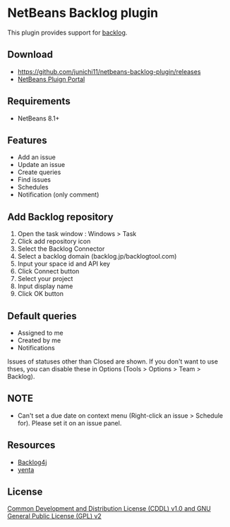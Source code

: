 # NetBeans Backlog plugin

This plugin provides support for [backlog](http://backlogtool.com/?lang=1).

## Download

- https://github.com/junichi11/netbeans-backlog-plugin/releases
- [NetBeans Pluign Portal](http://plugins.netbeans.org/plugin/56831/backlog)

## Requirements

- NetBeans 8.1+

## Features

- Add an issue
- Update an issue
- Create queries
- Find issues
- Schedules
- Notification (only comment)

## Add Backlog repository

1. Open the task window : Windows > Task
2. Click add repository icon
3. Select the Backlog Connector
4. Select a backlog domain (backlog.jp/backlogtool.com)
5. Input your space id and API key
6. Click Connect button
7. Select your project
8. Input display name
9. Click OK button

## Default queries

- Assigned to me
- Created by me
- Notifications

Issues of statuses other than Closed are shown.
If you don't want to use thses, you can disable these in Options (Tools > Options > Team > Backlog).

## NOTE

- Can't set a due date on context menu (Right-click an issue > Schedule for). Please set it on an issue panel.

## Resources

- [Backlog4j](https://github.com/nulab/backlog4j)
- [yenta](https://bitbucket.org/jglick/yenta)

## License

[Common Development and Distribution License (CDDL) v1.0 and GNU General Public License (GPL) v2](http://netbeans.org/cddl-gplv2.html)
